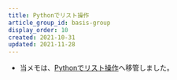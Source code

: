 ```yaml
---
title: Pythonでリスト操作
article_group_id: basis-group
display_order: 10
created: 2021-10-31
updated: 2021-11-28
---
```

- 当メモは、[Pythonでリスト操作](https://thinktwice.tech/it/python/list_manipulation_in_python/)へ移管しました。
